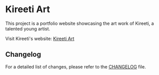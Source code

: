 # Kireeti Art

This project is a portfolio website showcasing the art work of Kireeti, a talented young artist.

Visit Kireeti's website: [Kireeti Art](https://www.kireeti.art/)

## Changelog

For a detailed list of changes, please refer to the [CHANGELOG](./CHANGELOG.md) file.